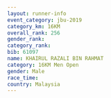 ```yaml
---
layout: runner-info 
event_category: jbu-2019 
category_km: 16KM  
overall_rank: 256
gender_rank: 
category_rank: 
bib: 61097
name: KHAIRUL RAZALI BIN RAHMAT
category: 16KM Men Open
gender: Male
race_time: 
country: Malaysia
---
```

